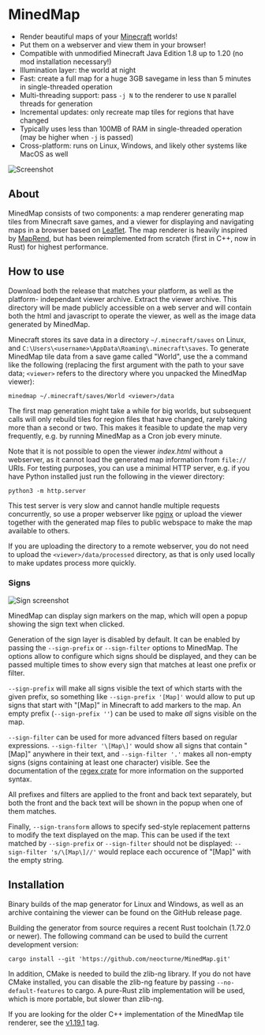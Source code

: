 # MinedMap

* Render beautiful maps of your [Minecraft](https://minecraft.net/) worlds!
* Put them on a webserver and view them in your browser!
* Compatible with unmodified Minecraft Java Edition 1.8 up to 1.20 (no mod installation necessary!)
* Illumination layer: the world at night
* Fast: create a full map for a huge 3GB savegame in less than 5 minutes in single-threaded operation
* Multi-threading support: pass `-j N` to the renderer to use `N` parallel threads for generation
* Incremental updates: only recreate map tiles for regions that have changed
* Typically uses less than 100MB of RAM in single-threaded operation (may be higher when `-j` is passed)
* Cross-platform: runs on Linux, Windows, and likely other systems like MacOS as well

![Screenshot](https://raw.githubusercontent.com/neocturne/MinedMap/997a4fb24e89d2cd3c671d77eafaa47084d14304/docs/images/MinedMap.png)

## About

MinedMap consists of two components: a map renderer generating map tiles from
Minecraft save games, and a viewer for displaying and navigating maps in a browser
based on [Leaflet](https://leafletjs.com/). The map renderer is heavily inspired by
[MapRend](https://github.com/YSelfTool/MapRend), but has been reimplemented from scratch
(first in C++, now in Rust) for highest performance.

## How to use

Download both the release that matches your platform, as well as the platform-
independant viewer archive. Extract the viewer archive. This directory will be made
publicly accessible on a web server and will contain both the html and javascript to
operate the viewer, as well as the image data generated by MinedMap.

Minecraft stores its save data in a directory `~/.minecraft/saves` on Linux,
and `C:\Users\<username>\AppData\Roaming\.minecraft\saves`. To generate MinedMap
tile data from a save game called "World", use the a command like the following
(replacing the first argument with the path to your save data; `<viewer>` refers
to the directory where you unpacked the MinedMap viewer):
```shell
minedmap ~/.minecraft/saves/World <viewer>/data
```

The first map generation might take a while for big worlds, but subsequent calls will
only rebuild tiles for region files that have changed, rarely taking more than a second
or two. This makes it feasible to update the map very frequently, e.g. by running
MinedMap as a Cron job every minute.

Note that it is not possible to open the viewer *index.html* without a webserver, as
it cannot load the generated map information from `file://` URIs. For testing purposes,
you can use a minimal HTTP server, e.g. if you have Python installed just run the
following in the viewer directory:
```shell
python3 -m http.server
```
This test server is very slow and cannot handle multiple requests concurrently, so use
a proper webserver like [nginx](https://nginx.org/) or upload the viewer together with
the generated map files to public webspace to make the map available to others.

If you are uploading the directory to a remote webserver, you do not need to upload the 
`<viewer>/data/processed` directory, as that is only used locally to make updates
process more quickly.

### Signs

![Sign screenshot](https://raw.githubusercontent.com/neocturne/MinedMap/e5d9c813ba3118d04dc7e52e3dc6f48808a69120/docs/images/signs.png)

MinedMap can display sign markers on the map, which will open a popup showing
the sign text when clicked.

Generation of the sign layer is disabled by default. It can be enabled by passing
the `--sign-prefix` or `--sign-filter` options to MinedMap. The options allow
to configure which signs should be displayed, and they can be passed multiple
times to show every sign that matches at least one prefix or filter.

`--sign-prefix` will make all signs visible the text of which starts with the
given prefix, so something like `--sign-prefix '[Map]'` would allow to put up
signs that start with "\[Map\]" in Minecraft to add markers to the map. An
empty prefix (`--sign-prefix ''`) can be used to make *all* signs visible on
the map.

`--sign-filter` can be used for more advanced filters based on regular expressions.
`--sign-filter '\[Map\]'` would show all signs that contain "\[Map\]"
anywhere in their text, and `--sign-filter '.'` makes all non-empty signs (signs
containing at least one character) visible. See the documentation of the
[regex crate](https://docs.rs/regex) for more information on the supported syntax.

All prefixes and filters are applied to the front and back text separately, but
both the front and the back text will be shown in the popup when one of them
matches.

Finally, `--sign-transform` allows to specify sed-style replacement patterns to
modify the text displayed on the map. This can be used if the text matched by
`--sign-prefix` or `--sign-filter` should not be displayed:
`--sign-filter 's/\[Map\]//'` would replace each occurence of "\[Map\]" with
the empty string.

## Installation

Binary builds of the map generator for Linux and Windows, as well as an archive
containing the viewer can be found on the GitHub release page.

Building the generator from source requires a recent Rust toolchain (1.72.0
or newer). The following command can be used to build the current development version:
```shell
cargo install --git 'https://github.com/neocturne/MinedMap.git'
```

In addition, CMake is needed to build the zlib-ng library. If you do not have
CMake installed, you can disable the zlib-ng feature by passing `--no-default-features`
to cargo. A pure-Rust zlib implementation will be used, which is more portable,
but slower than zlib-ng.

If you are looking for the older C++ implementation of the MinedMap tile renderer,
see the [v1.19.1](https://github.com/neocturne/MinedMap/tree/v1.19.1) tag.

